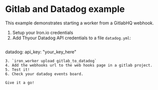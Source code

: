 # Gitlab and Datadog example

This example demonstrates starting a worker from a GitlabHQ webhook.

1. Setup your Iron.io credentials
2. Add Thyour Datadog API credentials to a file `datadog.yml`:

>```
datadog:
    api_key: "your_key_here"
```
3. `iron_worker upload gitlab_to_datadog`
4. Add the webhooks url to the web hooks page in a gitlab project.
5. Test it!
6. Check your datadog events board.

Give it a go!
